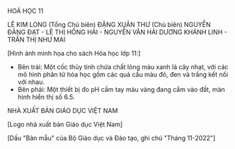 HOÁ HỌC 11

LÊ KIM LONG (Tổng Chủ biên)
ĐẶNG XUÂN THƯ (Chủ biên)
NGUYỄN ĐĂNG ĐẠT - LÊ THỊ HỒNG HẢI - NGUYỄN VĂN HẢI
DƯƠNG KHÁNH LINH - TRẦN THỊ NHƯ MAI

[Hình ảnh minh họa cho sách Hóa học lớp 11:]
- Bên trái: Một cốc thủy tinh chứa chất lỏng màu xanh lá cây nhạt, với các mô hình phân tử hóa học gồm các quả cầu màu đỏ, đen và trắng kết nối với nhau.
- Bên phải: Một thiết bị đo pH cầm tay màu vàng đang cắm vào đất, màn hình hiển thị số 6.5.

NHÀ XUẤT BẢN GIÁO DỤC VIỆT NAM

[Logo nhà xuất bản Giáo dục Việt Nam]

[Dấu "Bản mẫu" của Bộ Giáo dục và Đào tạo, ghi chú "Tháng 11-2022"]